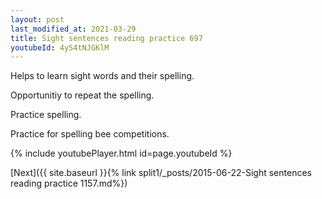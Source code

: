 ```yaml
---
layout: post
last_modified_at: 2021-03-29
title: Sight sentences reading practice 697
youtubeId: 4yS4tNJGKlM
---
```

 
 
Helps to learn sight words and their spelling.

Opportunitiy to repeat the spelling. 

Practice spelling. 
 
Practice for spelling bee competitions. 
 
{% include youtubePlayer.html id=page.youtubeId %}
 
 

[Next]({{ site.baseurl }}{% link  split1/_posts/2015-06-22-Sight sentences reading practice 1157.md%})
 
